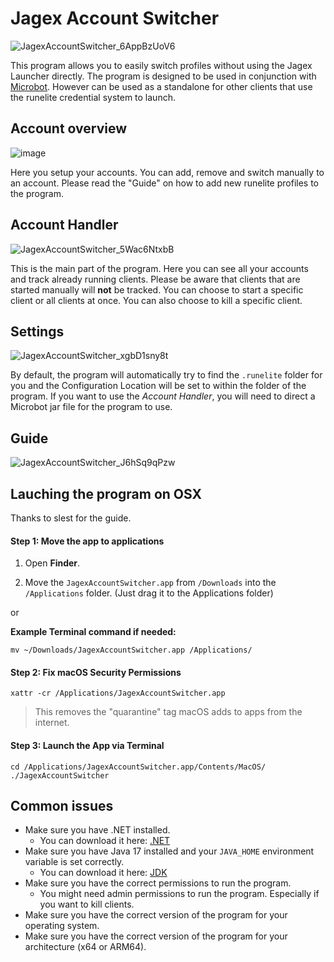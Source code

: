 # Jagex Account Switcher
![JagexAccountSwitcher_6AppBzUoV6](https://github.com/user-attachments/assets/320f3acc-a1ca-4204-884d-29b72aa9870c)

This program allows you to easily switch profiles without using the Jagex Launcher directly. The program is designed to be used in conjunction with [Microbot](https://github.com/chsami/Microbot). However can be used as a standalone for other clients that use the runelite credential system to launch.
## Account overview
![image](https://github.com/user-attachments/assets/e551f722-a296-431a-b6b4-f293b434515b)

Here you setup your accounts. You can add, remove and switch manually to an account. Please read the "Guide" on how to add new runelite profiles to the program.

## Account Handler
![JagexAccountSwitcher_5Wac6NtxbB](https://github.com/user-attachments/assets/d1395b6b-f139-4d80-b19d-822575982023)

This is the main part of the program. Here you can see all your accounts and track already running clients. Please be aware that clients that are started manually will **not** be tracked.
You can choose to start a specific client or all clients at once. You can also choose to kill a specific client.

## Settings
![JagexAccountSwitcher_xgbD1sny8t](https://github.com/user-attachments/assets/c42f42a0-d8c5-4db1-ad75-dff5dc71f7aa)

By default, the program will automatically try to find the `.runelite` folder for you and the Configuration Location will be set to within the folder of the program.
If you want to use the *Account Handler*, you will need to direct a Microbot jar file for the program to use.

## Guide
![JagexAccountSwitcher_J6hSq9qPzw](https://github.com/user-attachments/assets/9e1da8f2-1b19-49e2-be55-7aaafb5152ce)

## Lauching the program on OSX
Thanks to slest for the guide.
####  Step 1: Move the app to applications

1. Open **Finder**.

2. Move the `JagexAccountSwitcher.app` from `/Downloads` into the `/Applications` folder. (Just drag it to the Applications folder)

or

**Example Terminal command if needed:**


`mv ~/Downloads/JagexAccountSwitcher.app /Applications/`


####  Step 2: Fix macOS Security Permissions


`xattr -cr /Applications/JagexAccountSwitcher.app`

> This removes the "quarantine" tag macOS adds to apps from the internet.


####  Step 3: Launch the App via Terminal


`cd /Applications/JagexAccountSwitcher.app/Contents/MacOS/ ./JagexAccountSwitcher`


## Common issues
- Make sure you have .NET installed.
  - You can download it here: [.NET](https://dotnet.microsoft.com/en-us/download/dotnet/10.0)
- Make sure you have Java 17 installed and your `JAVA_HOME` environment variable is set correctly.
  - You can download it here: [JDK](https://adoptium.net/en-GB/temurin/releases/?os=any&arch=any&package=jdk&version=17)
- Make sure you have the correct permissions to run the program.
  - You might need admin permissions to run the program. Especially if you want to kill clients.
- Make sure you have the correct version of the program for your operating system.
- Make sure you have the correct version of the program for your architecture (x64 or ARM64).